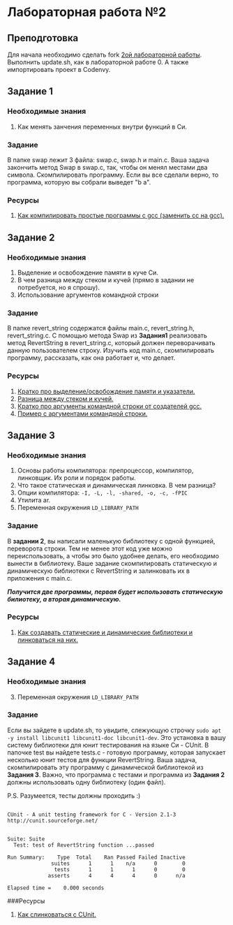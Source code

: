 # Лабораторная работа №2

## Преподготовка

Для начала необходимо сделать fork [2ой лабораторной работы](https://github.com/IpovsOperatingSystems/Lab2). Выполнить update.sh, как в лабораторной работе 0. А также импортировать проект в Codenvy.

## Задание 1

### Необходимые знания

1. Как менять занчения переменных внутри функций в Си.

### Задание
В папке swap лежит 3 файла: swap.c, swap.h и main.c. Ваша задача закончить метод Swap в swap.c, так, чтобы он менял местами два символа. Скомпилировать программу. Если вы все сделали верно, то программа, которую вы собрали выведет "b a".

### Ресурсы

1. [Как компилировать простые программы с gcc (заменить сс на gcc).](https://www.classes.cs.uchicago.edu/archive/2014/winter/51081-1/LabFAQ/lab3/compile.html)

## Задание 2

### Необходимые знания

1. Выделение и освобождение памяти в куче Си.
2. В чем разница между стеком и кучей (прямо в задании не потребуется, но я спрошу).
3. Использование аргументов командной строки


### Задание

В папке revert\_string содержатся файлы main.c, revert\_string.h, revert\_string.c. С помощью метода Swap из **Задания1** реализовать метод RevertString в revert_string.c, который должен переворачивать данную пользователем строку.
Изучить код main.c, скомпилировать программу, рассказать, как она работает и, что делает.

### Ресурсы

1. [Кратко про выделение/освобождение памяти и указатели.](https://computer.howstuffworks.com/c29.htm)
2. [Разница между стеком и кучей.](https://stackoverflow.com/questions/79923/what-and-where-are-the-stack-and-heap)
3. [Кратко про аргументы командной строки от создателей gcc.](https://www.gnu.org/software/libc/manual/html_node/Program-Arguments.html)
4. [Пример с аргументами командной строки.](https://www.cprogramming.com/tutorial/c/lesson14.html)

## Задание 3

### Необходимые знания

1. Основы работы компилятора: препроцессор, компилятор, линковщик. Их роли и порядок работы.
2. Что такое статическая и динамическая линковка. В чем разница?
3. Опции компилятора: `-I, -L, -l, -shared, -o, -с, -fPIC`
4. Утилита ar.
5. Переменная окружения `LD_LIBRARY_PATH`


### Задание

В **задании 2**, вы написали маленькую библиотеку с одной функцией, переворота строки. Тем не менее этот код уже можно переиспользовать, а чтобы это было удобнее делать, его необходимо вынести в библиотеку. Ваше задание скомпилировать статическую и динамическую библиотеки с RevertString и залинковать их в приложения с main.c.

***Получится две программы, первая будет использовать статическую билиотеку, а вторая динамическую.*** 

### Ресурсы

1. [Как создавать статические и динамические библиотеки и линковаться на них.](https://renenyffenegger.ch/notes/development/languages/C-C-plus-plus/GCC/create-libraries/index)

## Задание 4

### Необходимые знания

3. Переменная окружения `LD_LIBRARY_PATH`

### Задание

Если вы зайдете в update.sh, то увидите, слежующую строчку `sudo apt -y install libcunit1 libcunit1-doc libcunit1-dev`. Это установка в вашу систему библиотеки для юнит тестирования на языке Си - CUnit. В папочке test вы найдете tests.c - готовую программу, которая запускает несколько юнит тестов для функции RevertString. Ваша задача, скомпилировать эту программу с динамической библиотекой из **Задания 3**. Важно, что программа с тестами и программа из **Задания 2** должны использовать одну библиотеку (один файл). 

P.S. Разумеется, тесты должны проходить :)

```

CUnit - A unit testing framework for C - Version 2.1-3
http://cunit.sourceforge.net/


Suite: Suite
  Test: test of RevertString function ...passed

Run Summary:    Type  Total    Ran Passed Failed Inactive
              suites      1      1    n/a      0        0
               tests      1      1      1      0        0
             asserts      4      4      4      0      n/a

Elapsed time =    0.000 seconds
```


###Ресурсы

1. [Как cлинковаться с CUnit.](https://mysnippets443.wordpress.com/2015/03/07/ubuntu-install-cunit/)

<!--
## Задание 5* (Необязательно, за допополнительные баллы)

###Необходимые знания

1. Как пользоваться интернетом.

###Задание

В папке bin лежит динамическая библиотека libsimple.so. С помощью утилить `objdump` определить, какие функции она содержит.

###Ресурсы

1. [Аргументы коммандной строки для objdump](https://sourceware.org/binutils/docs/binutils/objdump.html)
-->

 
